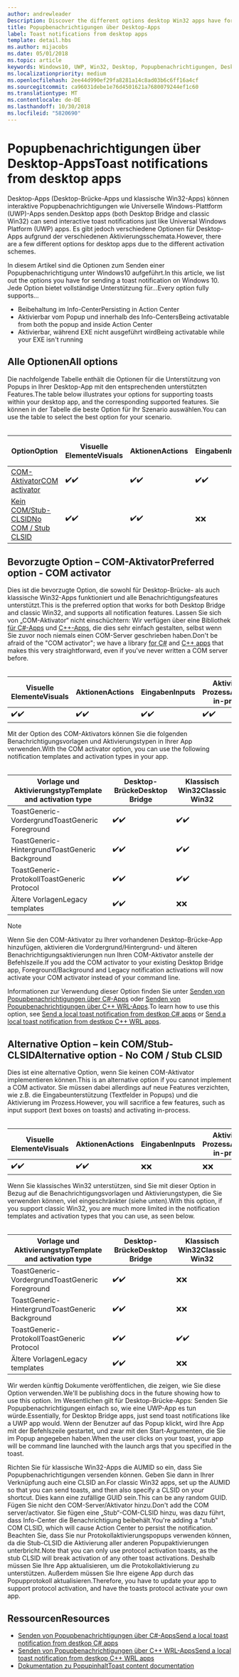 ```yaml
---
author: andrewleader
Description: Discover the different options desktop Win32 apps have for sending toast notifications
title: Popupbenachrichtigungen über Desktop-Apps
label: Toast notifications from desktop apps
template: detail.hbs
ms.author: mijacobs
ms.date: 05/01/2018
ms.topic: article
keywords: Windows10, UWP, Win32, Desktop, Popupbenachrichtigungen, Desktop-Brücke, Optionen zum Senden von Popups, COM-Server, COM-Aktivator, COM, gefälschter COM, kein COM, ohne COM, Senden von Popupbenachrichtigungen
ms.localizationpriority: medium
ms.openlocfilehash: 2ee44d990ef29fa8281a14c8ad03b6c6ff16a4cf
ms.sourcegitcommit: ca96031debe1e76d4501621a7680079244ef1c60
ms.translationtype: MT
ms.contentlocale: de-DE
ms.lasthandoff: 10/30/2018
ms.locfileid: "5820690"
---
```

# <a name="toast-notifications-from-desktop-apps"></a><span data-ttu-id="a0392-103">Popupbenachrichtigungen über Desktop-Apps</span><span class="sxs-lookup"><span data-stu-id="a0392-103">Toast notifications from desktop apps</span></span>

<span data-ttu-id="a0392-104">Desktop-Apps (Desktop-Brücke-Apps und klassische Win32-Apps) können interaktive Popupbenachrichtigungen wie Universelle Windows-Plattform (UWP)-Apps senden.</span><span class="sxs-lookup"><span data-stu-id="a0392-104">Desktop apps (both Desktop Bridge and classic Win32) can send interactive toast notifications just like Universal Windows Platform (UWP) apps.</span></span> <span data-ttu-id="a0392-105">Es gibt jedoch verschiedene Optionen für Desktop-Apps aufgrund der verschiedenen Aktivierungsschemata.</span><span class="sxs-lookup"><span data-stu-id="a0392-105">However, there are a few different options for desktop apps due to the different activation schemes.</span></span>

<span data-ttu-id="a0392-106">In diesem Artikel sind die Optionen zum Senden einer Popupbenachrichtigung unter Windows10 aufgeführt.</span><span class="sxs-lookup"><span data-stu-id="a0392-106">In this article, we list out the options you have for sending a toast notification on Windows 10.</span></span> <span data-ttu-id="a0392-107">Jede Option bietet vollständige Unterstützung für...</span><span class="sxs-lookup"><span data-stu-id="a0392-107">Every option fully supports...</span></span>

* <span data-ttu-id="a0392-108">Beibehaltung im Info-Center</span><span class="sxs-lookup"><span data-stu-id="a0392-108">Persisting in Action Center</span></span>
* <span data-ttu-id="a0392-109">Aktivierbar vom Popup und innerhalb des Info-Centers</span><span class="sxs-lookup"><span data-stu-id="a0392-109">Being activatable from both the popup and inside Action Center</span></span>
* <span data-ttu-id="a0392-110">Aktivierbar, während EXE nicht ausgeführt wird</span><span class="sxs-lookup"><span data-stu-id="a0392-110">Being activatable while your EXE isn't running</span></span>

## <a name="all-options"></a><span data-ttu-id="a0392-111">Alle Optionen</span><span class="sxs-lookup"><span data-stu-id="a0392-111">All options</span></span>

<span data-ttu-id="a0392-112">Die nachfolgende Tabelle enthält die Optionen für die Unterstützung von Popups in Ihrer Desktop-App mit den entsprechenden unterstützten Features.</span><span class="sxs-lookup"><span data-stu-id="a0392-112">The table below illustrates your options for supporting toasts within your desktop app, and the corresponding supported features.</span></span> <span data-ttu-id="a0392-113">Sie können in der Tabelle die beste Option für Ihr Szenario auswählen.</span><span class="sxs-lookup"><span data-stu-id="a0392-113">You can use the table to select the best option for your scenario.</span></span><br/><br/>

| <span data-ttu-id="a0392-114">Option</span><span class="sxs-lookup"><span data-stu-id="a0392-114">Option</span></span> | <span data-ttu-id="a0392-115">Visuelle Elemente</span><span class="sxs-lookup"><span data-stu-id="a0392-115">Visuals</span></span> | <span data-ttu-id="a0392-116">Aktionen</span><span class="sxs-lookup"><span data-stu-id="a0392-116">Actions</span></span> | <span data-ttu-id="a0392-117">Eingaben</span><span class="sxs-lookup"><span data-stu-id="a0392-117">Inputs</span></span> | <span data-ttu-id="a0392-118">Aktiviert im Prozess</span><span class="sxs-lookup"><span data-stu-id="a0392-118">Activates in-process</span></span> |
| -- | -- | -- | -- | -- |
| [<span data-ttu-id="a0392-119">COM-Aktivator</span><span class="sxs-lookup"><span data-stu-id="a0392-119">COM activator</span></span>](#preferred-option---com-activator) | <span data-ttu-id="a0392-120">✔️</span><span class="sxs-lookup"><span data-stu-id="a0392-120">✔️</span></span> | <span data-ttu-id="a0392-121">✔️</span><span class="sxs-lookup"><span data-stu-id="a0392-121">✔️</span></span> | <span data-ttu-id="a0392-122">✔️</span><span class="sxs-lookup"><span data-stu-id="a0392-122">✔️</span></span> | <span data-ttu-id="a0392-123">✔️</span><span class="sxs-lookup"><span data-stu-id="a0392-123">✔️</span></span> |
| [<span data-ttu-id="a0392-124">Kein COM/Stub-CLSID</span><span class="sxs-lookup"><span data-stu-id="a0392-124">No COM / Stub CLSID</span></span>](#alternative-option---no-com--stub-clsid) | <span data-ttu-id="a0392-125">✔️</span><span class="sxs-lookup"><span data-stu-id="a0392-125">✔️</span></span> | <span data-ttu-id="a0392-126">✔️</span><span class="sxs-lookup"><span data-stu-id="a0392-126">✔️</span></span> | <span data-ttu-id="a0392-127">❌</span><span class="sxs-lookup"><span data-stu-id="a0392-127">❌</span></span> | <span data-ttu-id="a0392-128">❌</span><span class="sxs-lookup"><span data-stu-id="a0392-128">❌</span></span> |


## <a name="preferred-option---com-activator"></a><span data-ttu-id="a0392-129">Bevorzugte Option – COM-Aktivator</span><span class="sxs-lookup"><span data-stu-id="a0392-129">Preferred option - COM activator</span></span>

<span data-ttu-id="a0392-130">Dies ist die bevorzugte Option, die sowohl für Desktop-Brücke- als auch klassische Win32-Apps funktioniert und alle Benachrichtigungsfeatures unterstützt.</span><span class="sxs-lookup"><span data-stu-id="a0392-130">This is the preferred option that works for both Desktop Bridge and classic Win32, and supports all notification features.</span></span> <span data-ttu-id="a0392-131">Lassen Sie sich von „COM-Aktivator“ nicht einschüchtern: Wir verfügen über eine Bibliothek [für C#-Apps](send-local-toast-desktop.md) und [C++-Apps](send-local-toast-desktop-cpp-wrl.md), die dies sehr einfach gestalten, selbst wenn Sie zuvor noch niemals einen COM-Server geschrieben haben.</span><span class="sxs-lookup"><span data-stu-id="a0392-131">Don't be afraid of the "COM activator"; we have a library [for C#](send-local-toast-desktop.md) and [C++ apps](send-local-toast-desktop-cpp-wrl.md) that makes this very straightforward, even if you've never written a COM server before.</span></span><br/><br/>

| <span data-ttu-id="a0392-132">Visuelle Elemente</span><span class="sxs-lookup"><span data-stu-id="a0392-132">Visuals</span></span> | <span data-ttu-id="a0392-133">Aktionen</span><span class="sxs-lookup"><span data-stu-id="a0392-133">Actions</span></span> | <span data-ttu-id="a0392-134">Eingaben</span><span class="sxs-lookup"><span data-stu-id="a0392-134">Inputs</span></span> | <span data-ttu-id="a0392-135">Aktiviert im Prozess</span><span class="sxs-lookup"><span data-stu-id="a0392-135">Activates in-process</span></span> |
| -- | -- | -- | -- |
| <span data-ttu-id="a0392-136">✔️</span><span class="sxs-lookup"><span data-stu-id="a0392-136">✔️</span></span> | <span data-ttu-id="a0392-137">✔️</span><span class="sxs-lookup"><span data-stu-id="a0392-137">✔️</span></span> | <span data-ttu-id="a0392-138">✔️</span><span class="sxs-lookup"><span data-stu-id="a0392-138">✔️</span></span> | <span data-ttu-id="a0392-139">✔️</span><span class="sxs-lookup"><span data-stu-id="a0392-139">✔️</span></span> |

<span data-ttu-id="a0392-140">Mit der Option des COM-Aktivators können Sie die folgenden Benachrichtigungsvorlagen und Aktivierungstypen in Ihrer App verwenden.</span><span class="sxs-lookup"><span data-stu-id="a0392-140">With the COM activator option, you can use the following notification templates and activation types in your app.</span></span><br/><br/>

| <span data-ttu-id="a0392-141">Vorlage und Aktivierungstyp</span><span class="sxs-lookup"><span data-stu-id="a0392-141">Template and activation type</span></span> | <span data-ttu-id="a0392-142">Desktop-Brücke</span><span class="sxs-lookup"><span data-stu-id="a0392-142">Desktop Bridge</span></span> | <span data-ttu-id="a0392-143">Klassisch Win32</span><span class="sxs-lookup"><span data-stu-id="a0392-143">Classic Win32</span></span> |
| -- | -- | -- |
| <span data-ttu-id="a0392-144">ToastGeneric-Vordergrund</span><span class="sxs-lookup"><span data-stu-id="a0392-144">ToastGeneric Foreground</span></span> | <span data-ttu-id="a0392-145">✔️</span><span class="sxs-lookup"><span data-stu-id="a0392-145">✔️</span></span> | <span data-ttu-id="a0392-146">✔️</span><span class="sxs-lookup"><span data-stu-id="a0392-146">✔️</span></span> |
| <span data-ttu-id="a0392-147">ToastGeneric-Hintergrund</span><span class="sxs-lookup"><span data-stu-id="a0392-147">ToastGeneric Background</span></span> | <span data-ttu-id="a0392-148">✔️</span><span class="sxs-lookup"><span data-stu-id="a0392-148">✔️</span></span> | <span data-ttu-id="a0392-149">✔️</span><span class="sxs-lookup"><span data-stu-id="a0392-149">✔️</span></span> |
| <span data-ttu-id="a0392-150">ToastGeneric-Protokoll</span><span class="sxs-lookup"><span data-stu-id="a0392-150">ToastGeneric Protocol</span></span> | <span data-ttu-id="a0392-151">✔️</span><span class="sxs-lookup"><span data-stu-id="a0392-151">✔️</span></span> | <span data-ttu-id="a0392-152">✔️</span><span class="sxs-lookup"><span data-stu-id="a0392-152">✔️</span></span> |
| <span data-ttu-id="a0392-153">Ältere Vorlagen</span><span class="sxs-lookup"><span data-stu-id="a0392-153">Legacy templates</span></span> | <span data-ttu-id="a0392-154">✔️</span><span class="sxs-lookup"><span data-stu-id="a0392-154">✔️</span></span> | <span data-ttu-id="a0392-155">❌</span><span class="sxs-lookup"><span data-stu-id="a0392-155">❌</span></span> |

> [!NOTE]
> <span data-ttu-id="a0392-156">Wenn Sie den COM-Aktivator zu Ihrer vorhandenen Desktop-Brücke-App hinzufügen, aktivieren die Vordergrund/Hintergrund- und älteren Benachrichtigungsaktivierungen nun Ihren COM-Aktivator anstelle der Befehlszeile.</span><span class="sxs-lookup"><span data-stu-id="a0392-156">If you add the COM activator to your existing Desktop Bridge app, Foreground/Background and Legacy notification activations will now activate your COM activator instead of your command line.</span></span>

<span data-ttu-id="a0392-157">Informationen zur Verwendung dieser Option finden Sie unter [Senden von Popupbenachrichtigungen über C#-Apps](send-local-toast-desktop.md) oder [Senden von Popupbenachrichtigungen über C++ WRL-Apps](send-local-toast-desktop-cpp-wrl.md).</span><span class="sxs-lookup"><span data-stu-id="a0392-157">To learn how to use this option, see [Send a local toast notification from destkop C# apps](send-local-toast-desktop.md) or [Send a local toast notification from destkop C++ WRL apps](send-local-toast-desktop-cpp-wrl.md).</span></span>


## <a name="alternative-option---no-com--stub-clsid"></a><span data-ttu-id="a0392-158">Alternative Option – kein COM/Stub-CLSID</span><span class="sxs-lookup"><span data-stu-id="a0392-158">Alternative option - No COM / Stub CLSID</span></span>

<span data-ttu-id="a0392-159">Dies ist eine alternative Option, wenn Sie keinen COM-Aktivator implementieren können.</span><span class="sxs-lookup"><span data-stu-id="a0392-159">This is an alternative option if you cannot implement a COM activator.</span></span> <span data-ttu-id="a0392-160">Sie müssen dabei allerdings auf neue Features verzichten, wie z.B. die Eingabeunterstützung (Textfelder in Popups) und die Aktivierung im Prozess.</span><span class="sxs-lookup"><span data-stu-id="a0392-160">However, you will sacrifice a few features, such as input support (text boxes on toasts) and activating in-process.</span></span><br/><br/>

| <span data-ttu-id="a0392-161">Visuelle Elemente</span><span class="sxs-lookup"><span data-stu-id="a0392-161">Visuals</span></span> | <span data-ttu-id="a0392-162">Aktionen</span><span class="sxs-lookup"><span data-stu-id="a0392-162">Actions</span></span> | <span data-ttu-id="a0392-163">Eingaben</span><span class="sxs-lookup"><span data-stu-id="a0392-163">Inputs</span></span> | <span data-ttu-id="a0392-164">Aktiviert im Prozess</span><span class="sxs-lookup"><span data-stu-id="a0392-164">Activates in-process</span></span> |
| -- | -- | -- | -- |
| <span data-ttu-id="a0392-165">✔️</span><span class="sxs-lookup"><span data-stu-id="a0392-165">✔️</span></span> | <span data-ttu-id="a0392-166">✔️</span><span class="sxs-lookup"><span data-stu-id="a0392-166">✔️</span></span> | <span data-ttu-id="a0392-167">❌</span><span class="sxs-lookup"><span data-stu-id="a0392-167">❌</span></span> | <span data-ttu-id="a0392-168">❌</span><span class="sxs-lookup"><span data-stu-id="a0392-168">❌</span></span> |

<span data-ttu-id="a0392-169">Wenn Sie klassisches Win32 unterstützen, sind Sie mit dieser Option in Bezug auf die Benachrichtigungsvorlagen und Aktivierungstypen, die Sie verwenden können, viel eingeschränkter (siehe unten).</span><span class="sxs-lookup"><span data-stu-id="a0392-169">With this option, if you support classic Win32, you are much more limited in the notification templates and activation types that you can use, as seen below.</span></span><br/><br/>

| <span data-ttu-id="a0392-170">Vorlage und Aktivierungstyp</span><span class="sxs-lookup"><span data-stu-id="a0392-170">Template and activation type</span></span> | <span data-ttu-id="a0392-171">Desktop-Brücke</span><span class="sxs-lookup"><span data-stu-id="a0392-171">Desktop Bridge</span></span> | <span data-ttu-id="a0392-172">Klassisch Win32</span><span class="sxs-lookup"><span data-stu-id="a0392-172">Classic Win32</span></span> |
| -- | -- | -- |
| <span data-ttu-id="a0392-173">ToastGeneric-Vordergrund</span><span class="sxs-lookup"><span data-stu-id="a0392-173">ToastGeneric Foreground</span></span> | <span data-ttu-id="a0392-174">✔️</span><span class="sxs-lookup"><span data-stu-id="a0392-174">✔️</span></span> | <span data-ttu-id="a0392-175">❌</span><span class="sxs-lookup"><span data-stu-id="a0392-175">❌</span></span> |
| <span data-ttu-id="a0392-176">ToastGeneric-Hintergrund</span><span class="sxs-lookup"><span data-stu-id="a0392-176">ToastGeneric Background</span></span> | <span data-ttu-id="a0392-177">✔️</span><span class="sxs-lookup"><span data-stu-id="a0392-177">✔️</span></span> | <span data-ttu-id="a0392-178">❌</span><span class="sxs-lookup"><span data-stu-id="a0392-178">❌</span></span> |
| <span data-ttu-id="a0392-179">ToastGeneric-Protokoll</span><span class="sxs-lookup"><span data-stu-id="a0392-179">ToastGeneric Protocol</span></span> | <span data-ttu-id="a0392-180">✔️</span><span class="sxs-lookup"><span data-stu-id="a0392-180">✔️</span></span> | <span data-ttu-id="a0392-181">✔️</span><span class="sxs-lookup"><span data-stu-id="a0392-181">✔️</span></span> |
| <span data-ttu-id="a0392-182">Ältere Vorlagen</span><span class="sxs-lookup"><span data-stu-id="a0392-182">Legacy templates</span></span> | <span data-ttu-id="a0392-183">✔️</span><span class="sxs-lookup"><span data-stu-id="a0392-183">✔️</span></span> | <span data-ttu-id="a0392-184">❌</span><span class="sxs-lookup"><span data-stu-id="a0392-184">❌</span></span> |

<span data-ttu-id="a0392-185">Wir werden künftig Dokumente veröffentlichen, die zeigen, wie Sie diese Option verwenden.</span><span class="sxs-lookup"><span data-stu-id="a0392-185">We'll be publishing docs in the future showing how to use this option.</span></span> <span data-ttu-id="a0392-186">Im Wesentlichen gilt für Desktop-Brücke-Apps: Senden Sie Popupbenachrichtigungen einfach so, wie eine UWP-App es tun würde.</span><span class="sxs-lookup"><span data-stu-id="a0392-186">Essentially, for Desktop Bridge apps, just send toast notifications like a UWP app would.</span></span> <span data-ttu-id="a0392-187">Wenn der Benutzer auf das Popup klickt, wird Ihre App mit der Befehlszeile gestartet, und zwar mit den Start-Argumenten, die Sie im Popup angegeben haben.</span><span class="sxs-lookup"><span data-stu-id="a0392-187">When the user clicks on your toast, your app will be command line launched with the launch args that you specified in the toast.</span></span>

<span data-ttu-id="a0392-188">Richten Sie für klassische Win32-Apps die AUMID so ein, dass Sie Popupbenachrichtigungen versenden können. Geben Sie dann in Ihrer Verknüpfung auch eine CLSID an.</span><span class="sxs-lookup"><span data-stu-id="a0392-188">For classic Win32 apps, set up the AUMID so that you can send toasts, and then also specify a CLSID on your shortcut.</span></span> <span data-ttu-id="a0392-189">Dies kann eine zufällige GUID sein.</span><span class="sxs-lookup"><span data-stu-id="a0392-189">This can be any random GUID.</span></span> <span data-ttu-id="a0392-190">Fügen Sie nicht den COM-Server/Aktivator hinzu.</span><span class="sxs-lookup"><span data-stu-id="a0392-190">Don't add the COM server/activator.</span></span> <span data-ttu-id="a0392-191">Sie fügen eine „Stub“-COM-CLSID hinzu, was dazu führt, dass Info-Center die Benachrichtigung beibehält.</span><span class="sxs-lookup"><span data-stu-id="a0392-191">You're adding a "stub" COM CLSID, which will cause Action Center to persist the notification.</span></span> <span data-ttu-id="a0392-192">Beachten Sie, dass Sie nur Protokollaktivierungspopups verwenden können, da die Stub-CLSID die Aktivierung aller anderen Popupaktivierungen unterbricht.</span><span class="sxs-lookup"><span data-stu-id="a0392-192">Note that you can only use protocol activation toasts, as the stub CLSID will break activation of any other toast activations.</span></span> <span data-ttu-id="a0392-193">Deshalb müssen Sie Ihre App aktualisieren, um die Protokollaktivierung zu unterstützen. Außerdem müssen Sie Ihre eigene App durch das Popupprotokoll aktualisieren.</span><span class="sxs-lookup"><span data-stu-id="a0392-193">Therefore, you have to update your app to support protocol activation, and have the toasts protocol activate your own app.</span></span>


## <a name="resources"></a><span data-ttu-id="a0392-194">Ressourcen</span><span class="sxs-lookup"><span data-stu-id="a0392-194">Resources</span></span>

* [<span data-ttu-id="a0392-195">Senden von Popupbenachrichtigungen über C#-Apps</span><span class="sxs-lookup"><span data-stu-id="a0392-195">Send a local toast notification from destkop C# apps</span></span>](send-local-toast-desktop.md)
* [<span data-ttu-id="a0392-196">Senden von Popupbenachrichtigungen über C++ WRL-Apps</span><span class="sxs-lookup"><span data-stu-id="a0392-196">Send a local toast notification from destkop C++ WRL apps</span></span>](send-local-toast-desktop-cpp-wrl.md)
* [<span data-ttu-id="a0392-197">Dokumentation zu Popupinhalt</span><span class="sxs-lookup"><span data-stu-id="a0392-197">Toast content documentation</span></span>](adaptive-interactive-toasts.md)